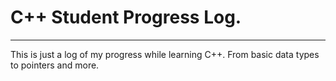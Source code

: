 # C++ Student Progress Log.
<hr/>
<p> 
This is just a log of my progress while learning C++. From basic data types to pointers and more.
</p>
